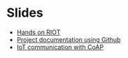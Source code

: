 # Slides

* [Hands on RIOT](hands_on.html)
* [Project documentation using Github](docu.html)
* [IoT communication with CoAP](coap.html)
